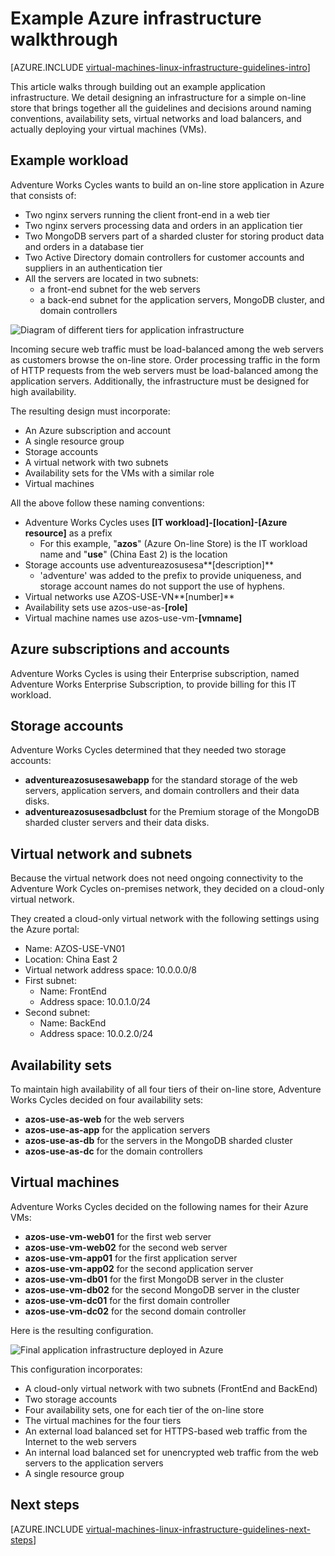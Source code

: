 <properties
	pageTitle="Example Infrastructure Walkthrough | Azure"
	description="Learn about the key design and implementation guidelines for deploying an example infrastructure in Azure."
	documentationCenter=""
	services="virtual-machines-linux"
	authors="iainfoulds"
	manager="timlt"
	editor=""
	tags="azure-resource-manager"/>

<tags
	ms.service="virtual-machines-linux"
	ms.workload="infrastructure-services"
	ms.tgt_pltfrm="vm-linux"
	ms.devlang="na"
	ms.topic="article"
	ms.date="09/08/2016"
	wacn.date=""
	ms.author="iainfou"/>

# Example Azure infrastructure walkthrough

[AZURE.INCLUDE [virtual-machines-linux-infrastructure-guidelines-intro](../../includes/virtual-machines-linux-infrastructure-guidelines-intro.md)] 

This article walks through building out an example application infrastructure. We detail designing an infrastructure for a simple on-line store that brings together all the guidelines and decisions around naming conventions, availability sets, virtual networks and load balancers, and actually deploying your virtual machines (VMs).


## Example workload

Adventure Works Cycles wants to build an on-line store application in Azure that consists of:

- Two nginx servers running the client front-end in a web tier
- Two nginx servers processing data and orders in an application tier
- Two MongoDB servers part of a sharded cluster for storing product data and orders in a database tier
- Two Active Directory domain controllers for customer accounts and suppliers in an authentication tier
- All the servers are located in two subnets:
	- a front-end subnet for the web servers 
	- a back-end subnet for the application servers, MongoDB cluster, and domain controllers

![Diagram of different tiers for application infrastructure](./media/virtual-machines-common-infrastructure-service-guidelines/example-tiers.png)

Incoming secure web traffic must be load-balanced among the web servers as customers browse the on-line store. Order processing traffic in the form of HTTP requests from the web servers must be load-balanced among the application servers. Additionally, the infrastructure must be designed for high availability.

The resulting design must incorporate:

- An Azure subscription and account
- A single resource group
- Storage accounts
- A virtual network with two subnets
- Availability sets for the VMs with a similar role
- Virtual machines

All the above follow these naming conventions:

- Adventure Works Cycles uses **[IT workload]-[location]-[Azure resource]** as a prefix
	- For this example, "**azos**" (Azure On-line Store) is the IT workload name and "**use**" (China East 2) is the location
- Storage accounts use adventureazosusesa**[description]**
	- 'adventure' was added to the prefix to provide uniqueness, and storage account names do not support the use of hyphens.
- Virtual networks use AZOS-USE-VN**[number]**
- Availability sets use azos-use-as-**[role]**
- Virtual machine names use azos-use-vm-**[vmname]**


## Azure subscriptions and accounts

Adventure Works Cycles is using their Enterprise subscription, named Adventure Works Enterprise Subscription, to provide billing for this IT workload.


## Storage accounts

Adventure Works Cycles determined that they needed two storage accounts:

- **adventureazosusesawebapp** for the standard storage of the web servers, application servers, and domain controllers and their data disks.
- **adventureazosusesadbclust** for the Premium storage of the MongoDB sharded cluster servers and their data disks.


## Virtual network and subnets

Because the virtual network does not need ongoing connectivity to the Adventure Work Cycles on-premises network, they decided on a cloud-only virtual network.

They created a cloud-only virtual network with the following settings using the Azure portal:

- Name: AZOS-USE-VN01
- Location: China East 2
- Virtual network address space: 10.0.0.0/8
- First subnet:
	- Name: FrontEnd
	- Address space: 10.0.1.0/24
- Second subnet:
	- Name: BackEnd
	- Address space: 10.0.2.0/24


## Availability sets

To maintain high availability of all four tiers of their on-line store, Adventure Works Cycles decided on four availability sets:

- **azos-use-as-web** for the web servers
- **azos-use-as-app** for the application servers
- **azos-use-as-db** for the servers in the MongoDB sharded cluster
- **azos-use-as-dc** for the domain controllers


## Virtual machines

Adventure Works Cycles decided on the following names for their Azure VMs:

- **azos-use-vm-web01** for the first web server
- **azos-use-vm-web02** for the second web server
- **azos-use-vm-app01** for the first application server
- **azos-use-vm-app02** for the second application server
- **azos-use-vm-db01** for the first MongoDB server in the cluster
- **azos-use-vm-db02** for the second MongoDB server in the cluster
- **azos-use-vm-dc01** for the first domain controller
- **azos-use-vm-dc02** for the second domain controller

Here is the resulting configuration.

![Final application infrastructure deployed in Azure](./media/virtual-machines-common-infrastructure-service-guidelines/example-config.png)

This configuration incorporates:

- A cloud-only virtual network with two subnets (FrontEnd and BackEnd)
- Two storage accounts
- Four availability sets, one for each tier of the on-line store
- The virtual machines for the four tiers
- An external load balanced set for HTTPS-based web traffic from the Internet to the web servers
- An internal load balanced set for unencrypted web traffic from the web servers to the application servers
- A single resource group


## Next steps

[AZURE.INCLUDE [virtual-machines-linux-infrastructure-guidelines-next-steps](../../includes/virtual-machines-linux-infrastructure-guidelines-next-steps.md)] 